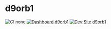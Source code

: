 # d9orb1

![CI none](https://img.shields.io/badge/ci-none-orange.svg)
[![Dashboard d9orb1](https://img.shields.io/badge/dashboard-d9orb1-yellow.svg)](https://dashboard.pantheon.io/sites/929546b2-ee38-49d8-b196-ecf9985710c1#dev/code)
[![Dev Site d9orb1](https://img.shields.io/badge/site-d9orb1-blue.svg)](http://dev-d9orb1.pantheonsite.io/)